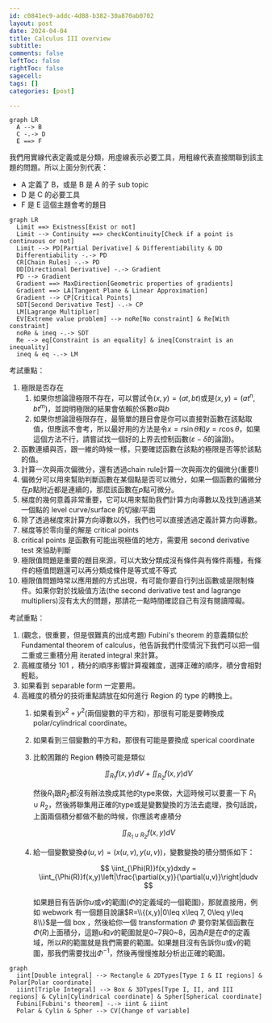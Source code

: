 ```yaml
---
id: c0841ec9-addc-4d88-b382-30a870ab0702
layout: post
date: 2024-04-04
title: Calculus III overview
subtitle: 
comments: false
leftToc: false
rightToc: false
sagecell: 
tags: []
categories: [post]

---
```


```mermaid
graph LR
  A --> B
  C -.-> D
  E ==> F
```


我們用實線代表定義或是分類，用虛線表示必要工具，用粗線代表直接關聯到該主題的問題。所以上面分別代表：

- A 定義了 B，或是 B 是 A 的子 sub topic
- D 是 C 的必要工具
- F 是 E 這個主題會考的題目

```mermaid
graph LR
  Limit ==> Existness[Exist or not]
  Limit --> Continuity ==> checkContinuity[Check if a point is continuous or not]
  Limit --> PD[Partial Derivative] & Differentiability & DD
  Differentiability -.-> PD
  CR[Chain Rules] -.-> PD
  DD[Directional Derivative] -.-> Gradient
  PD --> Gradient
  Gradient ==> MaxDirection[Geometric properties of gradients]
  Gradient ==> LA[Tangent Plane & Linear Approximation]
  Gradient --> CP[Critical Points] 
  SDT[Second Derivative Test] -.-> CP
  LM[Lagrange Multiplier]
  EV[Extreme value problem] --> noRe[No constraint] & Re[With constraint]
  noRe & ineq -.-> SDT
  Re --> eq[Constraint is an equality] & ineq[Constraint is an inequality]
  ineq & eq -.-> LM
```


考試重點：

1. 極限是否存在
	1. 如果你想論證極限不存在，可以嘗試令$(x,y)=(at,bt)$或是$(x,y)=(at^n,bt^m)$，並說明極限的結果會依賴於係數$a$與$b$
	2. 如果你想論證極限存在，最簡單的題目會是你可以直接對函數在該點取值，但應該不會考，所以最好用的方法是令$x=r\sin\theta$和$y=r\cos\theta$，如果這個方法不行，請嘗試找一個好的上界去控制函數($\varepsilon-\delta$的論證)。
2. 函數連續與否，跟一維的時候一樣，只要確認函數在該點的極限是否等於該點的值。
3. 計算一次與兩次偏微分，還有透過chain rule計算一次與兩次的偏微分(重要!)
4. 偏微分可以用來幫助判斷函數在某個點是否可以微分，如果一個函數的偏微分在$p$點附近都是連續的，那麼該函數在$p$點可微分。
5. 梯度的幾何意義非常重要，它可以用來幫助我們計算方向導數以及找到通過某一個點的 level curve/surface 的切線/平面
6. 除了透過梯度來計算方向導數以外，我們也可以直接透過定義計算方向導數。
7. 梯度等於零向量的解是 critical points
8. critical points 是函數有可能出現極值的地方，需要用 second derivative test 來協助判斷
9. 極限值問題是重要的題目來源，可以大致分類成沒有條件與有條件兩種，有條件的極值問題還可以再分類成條件是等式或不等式
10. 極限值問題時常以應用題的方式出現，有可能你要自行列出函數或是限制條件。如果你對於找級值方法(the second derivative test and lagrange multipliers)沒有太大的問題，那請花一點時間確認自己有沒有閱讀障礙。

考試重點：

1. (觀念，很重要，但是很難真的出成考題) Fubini's theorem 的意義類似於 Fundamental theorem of calculus，他告訴我們什麼情況下我們可以把一個二重或三重積分用 iterated integral 來計算。
2. 高維度積分 101 ，積分的順序影響計算複雜度，選擇正確的順序，積分會相對輕鬆。
3. 如果看到 separable form 一定要用。
4. 高維度的積分的技術重點請放在如何進行 Region 的 type 的轉換上。
	1. 如果看到$x^2+y^2$(兩個變數的平方和)，那很有可能是要轉換成 polar/cylindrical coordinate。
	2. 如果看到三個變數的平方和，那很有可能是要換成 sperical coordinate
	3. 比較困難的 Region 轉換可能是類似

		$$
		\iint_{R_1}f(x,y)dV +\iint_{R_2}f(x,y)dV
		$$


		然後$R_1$跟$R_2$都沒有辦法換成其他的type來做，大這時候可以要畫一下 $R_1\cup R_2$，然後將聯集用正確的type或是變數變換的方法去處理，換句話說，上面兩個積分都做不動的時候，你應該考慮積分


		$$
		\iint_{R_1\cup R_2}f(x,y)dV
		$$

	4. 給一個變數變換$\phi(u,v)=(x(u,v),y(u,v))$，變數變換的積分關係如下：

		$$
		\iint_{\Phi(R)}f(x,y)dxdy = \iint_{\Phi(R)}f(x,y)\left|\frac{\partial(x,y)}{\partial(u,v)}\right|dudv
		$$


		如果題目有告訴你$u$或$v$的範圍($\Phi$的定義域的一個範圍)，那就直接用，例如 webwork 有一個題目說讓$R=\\{(x,y)|0\leq x\leq 7, 0\leq y\leq 8\\}$是一個 box ，然後給你一個 transformation $\Phi$ 要你對某個函數在$\Phi(R)$上面積分，這題$u$和$v$的範圍就是0~7與0~8，因為$R$是在$\Phi$的定義域，所以$R$的範圍就是我們需要的範圍。如果題目沒有告訴你$u$或$v$的範圍，那我們需要找出$\Phi^{-1}$，然後再慢慢推敲分析出正確的範圍。


```mermaid
graph 
  iint[Double integral] --> Rectangle & 2DTypes[Type I & II regions] & Polar[Polar coordinate]
  iiint[Triple Integral] --> Box & 3DTypes[Type I, II, and III regions] & Cylin[Cylindrical coordinate] & Spher[Spherical coordinate]
  Fubini[Fubini's theorem] -.-> iint & iiint
  Polar & Cylin & Spher --> CV[Change of variable]
```

